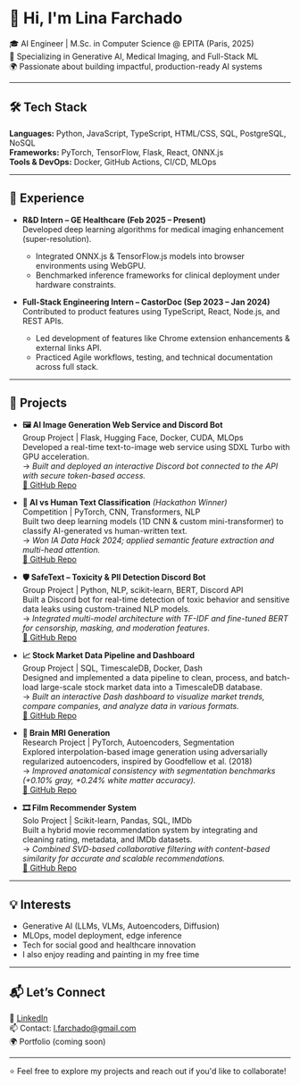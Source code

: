 # 👋 Hi, I'm Lina Farchado

🎓 AI Engineer | M.Sc. in Computer Science @ EPITA (Paris, 2025)  
🧠 Specializing in Generative AI, Medical Imaging, and Full-Stack ML  
🌍 Passionate about building impactful, production-ready AI systems

---

## 🛠️ Tech Stack

**Languages:** Python, JavaScript, TypeScript, HTML/CSS, SQL, PostgreSQL, NoSQL   
**Frameworks:** PyTorch, TensorFlow, Flask, React, ONNX.js  
**Tools & DevOps:** Docker, GitHub Actions, CI/CD, MLOps  

---

## 💼 Experience

- **R&D Intern – GE Healthcare (Feb 2025 – Present)**  
  Developed deep learning algorithms for medical imaging enhancement (super-resolution).  
  - Integrated ONNX.js & TensorFlow.js models into browser environments using WebGPU.  
  - Benchmarked inference frameworks for clinical deployment under hardware constraints.

- **Full-Stack Engineering Intern – CastorDoc (Sep 2023 – Jan 2024)**  
  Contributed to product features using TypeScript, React, Node.js, and REST APIs.  
  - Led development of features like Chrome extension enhancements & external links API.  
  - Practiced Agile workflows, testing, and technical documentation across full stack.  

---

## 🚀 Projects
  
- **🖼️ AI Image Generation Web Service and Discord Bot**  
  Group Project | Flask, Hugging Face, Docker, CUDA, MLOps  
  Developed a real-time text-to-image web service using SDXL Turbo with GPU acceleration.  
  → *Built and deployed an interactive Discord bot connected to the API with secure token-based access.*  
  [🔗 GitHub Repo](https://github.com/Misklean/mlops_project)

- **🤖 AI vs Human Text Classification** *(Hackathon Winner)*  
  Competition | PyTorch, CNN, Transformers, NLP  
  Built two deep learning models (1D CNN & custom mini-transformer) to classify AI-generated vs human-written text.  
  → *Won IA Data Hack 2024; applied semantic feature extraction and multi-head attention.*  
  [🔗 GitHub Repo](https://github.com/linafarchado/IAVSAI)

- **🛡️ SafeText – Toxicity & PII Detection Discord Bot**  
  Group Project | Python, NLP, scikit-learn, BERT, Discord API  
  Built a Discord bot for real-time detection of toxic behavior and sensitive data leaks using custom-trained NLP models.  
  → *Integrated multi-model architecture with TF-IDF and fine-tuned BERT for censorship, masking, and moderation features.*  
  [🔗 GitHub Repo](https://github.com/linafarchado/Safetext)  

- **📈 Stock Market Data Pipeline and Dashboard**  
  Group Project | SQL, TimescaleDB, Docker, Dash  
  Designed and implemented a data pipeline to clean, process, and batch-load large-scale stock market data into a TimescaleDB database.  
  → *Built an interactive Dash dashboard to visualize market trends, compare companies, and analyze data in various formats.*  
  [🔗 GitHub Repo](https://github.com/linafarchado/BigData)

- **🧠 Brain MRI Generation**  
  Research Project | PyTorch, Autoencoders, Segmentation  
  Explored interpolation-based image generation using adversarially regularized autoencoders, inspired by Goodfellow et al.
(2018)  
  → *Improved anatomical consistency with segmentation benchmarks (+0.10% gray, +0.24% white matter accuracy).*  
  [🔗 GitHub Repo](https://github.com/linafarchado/MRI-Brain-Representation)

- **🎞️ Film Recommender System**  
  Solo Project | Scikit-learn, Pandas, SQL, IMDb  
  Built a hybrid movie recommendation system by integrating and cleaning rating, metadata, and IMDb datasets.  
  → *Combined SVD-based collaborative filtering with content-based similarity for accurate and scalable recommendations.*  
  [🔗 GitHub Repo](https://github.com/linafarchado/Recommender)

---

## 💡 Interests

- Generative AI (LLMs, VLMs, Autoencoders, Diffusion)
- MLOps, model deployment, edge inference
- Tech for social good and healthcare innovation
- I also enjoy reading and painting in my free time

---

## 📬 Let’s Connect

🔗 [LinkedIn](https://www.linkedin.com/in/linafarchado/)  
📫 Contact: l.farchado@gmail.com  
🌍 Portfolio (coming soon)

---

⭐ Feel free to explore my projects and reach out if you'd like to collaborate!

